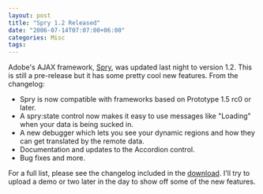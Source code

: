 ```yaml
---
layout: post
title: "Spry 1.2 Released"
date: "2006-07-14T07:07:00+06:00"
categories: Misc 
tags: 
---
```


Adobe's AJAX framework, <a href="http://labs.adobe.com/technologies/spry/">Spry</a>, was updated last night to version 1.2. This is still a pre-release but it has some pretty cool new features. From the changelog:

<ul>
<li>Spry is now compatible with frameworks based on Prototype 1.5 rc0 or later.
<li>A spry:state control now makes it easy to use messages like "Loading" when your data is being sucked in.
<li>A new debugger which lets you see your dynamic regions and how they can get translated by the remote data.
<li>Documentation and updates to the Accordion control.
<li>Bug fixes and more.
</ul>

For a full list, please see the changelog included in the <a href="http://www.macromedia.com/go/labs_spry_download">download</a>. I'll try to upload a demo or two later in the day to show off some of the new features.